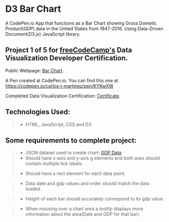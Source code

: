 # D3 Bar Chart
A CodePen.io App that functions as a Bar Chart showing Gross Dometic Product(GDP) data in the United States from 1947-2016.  Using Data-Driven Document(D3.js) JavaScript library.   


## Project 1 of 5 for [freeCodeCamp's](https://www.freecodecamp.com) Data Visualization Developer Certification.

Public Webpage: [Bar Chart](https://carlos-i-martinez.github.io/codePen-D3BarChart "FreeCodeCamp.Com"). 
 
A Pen created at CodePen.io. You can find this one at https://codepen.io/carlos-i-martinez/pen/KYKwXW

 Completed Data Visualization Certification: [Certificate](https://www.freecodecamp.org/certification/carlitos/data-visualization "FreeCodeCamp.Com").

## Technologies Used:
> * HTML, JavaScript, CSS and D3.  

## Some requirements to complete project:
> * JSON dataset used to create chart: [GDP Data](https://raw.githubusercontent.com/freeCodeCamp/ProjectReferenceData/master/GDP-data.json)
> *  Should have x-axis and y-axis g elements and both axes should contain multiple tick labels.

>  * Should have a rect element for each data point.

>  * Data date and gdp values and order should match the data loaded.

> * Height of each bar should accurately correspond to its gdp value.

> * When mousing over a chart area a tooltip displays more information about the area(Date and GDP for that bar).